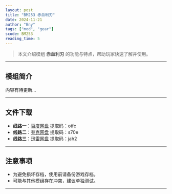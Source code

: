 ```yaml
---
layout: post
title: "BM253 赤血利刃"
date: 2024-11-21
author: "Bny"
tags: ["mod", "gear"]
scode: BM253
reading_time: 5
---
```


> 本文介绍模组 **赤血利刃** 的功能与特点，帮助玩家快速了解并使用。

---

## 模组简介

内容有待更新...

---


## 文件下载
- **线路一**：[百度网盘](https://pan.baidu.com/s/1BVKmDfMZ8uCPBn_ezqCszg?pwd=otfc)  提取码：otfc  
- **线路二**：[夸克网盘](https://pan.quark.cn/s/b4a9adb65087?pwd=s70e)  提取码：s70e  
- **线路三**：[迅雷网盘](https://pan.xunlei.com/s/VOCCbQefC9p9X5MA-wNlTTHzA1?pwd=jah2)  提取码：jah2  

---

## 注意事项
- 为避免损坏存档，使用前请备份游戏存档。
- 可能与其他模组存在冲突，建议单独测试。

---

